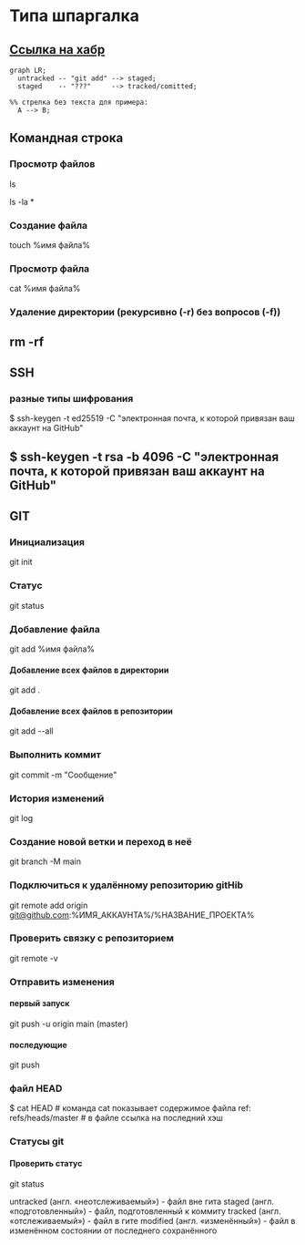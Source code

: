 # Типа шпаргалка
[Ссылка на хабр](https://habr.com/ru/companies/ruvds/articles/599929/)
----

```mermaid
graph LR;
  untracked -- "git add" --> staged;
  staged    -- "???"     --> tracked/comitted;

%% стрелка без текста для примера: 
  A --> B;
``` 

## Командная строка
### Просмотр файлов
ls

ls -la *

### Создание файла
touch %имя файла%

### Просмотр файла
cat  %имя файла%

### Удаление директории (рекурсивно (-r) без вопросов (-f))
rm -rf
----
## SSH 
### разные типы шифрования
$ ssh-keygen -t ed25519 -C "электронная почта, к которой привязан ваш аккаунт на GitHub" 

$ ssh-keygen -t rsa -b 4096 -C "электронная почта, к которой привязан ваш аккаунт на GitHub" 
----
## GIT
### Инициализация
git init

### Статус
git status

### Добавление файла
git add %имя файла%
#### Добавление всех файлов в директории
git add .
#### Добавление всех файлов в репозитории
git add --all

### Выполнить коммит
git commit -m "Сообщение"

### История изменений
git log

### Создание новой ветки и переход в неё
git branch -M main

### Подключиться к удалённому репозиторию gitHib
git remote add origin git@github.com:%ИМЯ_АККАУНТА%/%НАЗВАНИЕ_ПРОЕКТА%

### Проверить связку с репозиторием
git remote -v

### Отправить изменения
#### первый запуск
git push -u origin main (master)
#### последующие
git push

### файл HEAD
$ cat HEAD # команда cat показывает содержимое файла
ref: refs/heads/master # в файле ссылка на последний хэш

### Статусы git
#### Проверить статус
git status

untracked (англ. «неотслеживаемый») - файл вне гита
staged (англ. «подготовленный») - файл, подготовленный к коммиту
tracked (англ. «отслеживаемый») - файл в гите
modified (англ. «изменённый») - файл в изменённом состоянии от последнего сохранённого